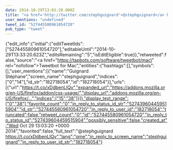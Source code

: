 ```yaml
---
date: 2014-10-29T13:03:20.000Z
title: "<a href='http://twitter.com/stephguignard'>@stephguignard</a> https://t.co/xDdbenLIQy″"
user_mentions: "undefined"
tweet_id: "527445580961054720"
pub_type: "tweet"
---
```

{"edit_info":{"initial":{"editTweetIds":["527445580961054720"],"editableUntil":"2014-10-29T13:33:20.623Z","editsRemaining":"5","isEditEligible":true}},"retweeted":false,"source":"<a href=\"https://tapbots.com/software/tweetbot/mac\" rel=\"nofollow\">Tweetbot for Mac</a>","entities":{"hashtags":[],"symbols":[],"user_mentions":[{"name":"Guignard Stéphane","screen_name":"stephguignard","indices":["0","14"],"id_str":"182718054","id":"182718054"}],"urls":[{"url":"https://t.co/xDdbenLIQy","expanded_url":"https://addons.mozilla.org/en-US/firefox/addon/css-usage/","display_url":"addons.mozilla.org/en-US/firefox/…","indices":["15","38"]}]},"display_text_range":["0","38"],"favorite_count":"0","in_reply_to_status_id_str":"527439604459515904","id_str":"527445580961054720","in_reply_to_user_id":"182718054","truncated":false,"retweet_count":"0","id":"527445580961054720","in_reply_to_status_id":"527439604459515904","possibly_sensitive":false,"created_at":"Wed Oct 29 13:03:20 +0000 2014","favorited":false,"full_text":"@stephguignard https://t.co/xDdbenLIQy","lang":"qme","in_reply_to_screen_name":"stephguignard","in_reply_to_user_id_str":"182718054"}
